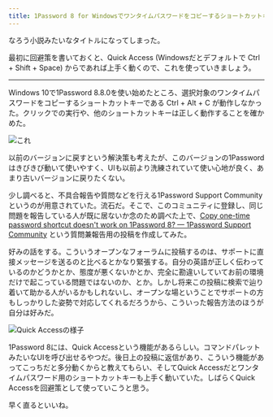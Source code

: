 ```yaml
---
title: 1Password 8 for Windowsでワンタイムパスワードをコピーするショートカットキーが動かない件
---
```

なろう小説みたいなタイトルになってしまった。

最初に回避策を書いておくと、Quick Access (Windowsだとデフォルトで Ctrl + Shift + Space) からであれば上手く動くので、これを使っていきましょう。

* * *

Windows 10で1Password 8.8.0を使い始めたところ、選択対象のワンタイムパスワードをコピーするショートカットキーである Ctrl + Alt + C が動作しなかった。クリックでの実行や、他のショートカットキーは正しく動作することを確かめた。

![](https://lh3.googleusercontent.com/docs/ADP-6oFinMICx9cL2bfErtMqB4MJIkRR2wA_nJZszStBtVPrhiTvacP_WHNu26VykXvZouFXJE56Y9vyRbNXxR2EaLHNppssF8ifVrH9Lp6g9X8thTS187rT56SQMsLMx6RamSV9q01KNuP5vf7gdkq-kC6Q2RjYzVK83DXZjzFEXBFLPmsupruCevaOtR7ouoDecKUaYl6-dPlomqwKZYPandQU9bsA739T6VW2gbPaf8uioLcBOrpU2kqaho8IsMsD_RMDjTZYRHFyoGbM-nGPDXnXrQlsmMoOsVqRCPETI0qG-EOAeJnBN1RXIgi5CGJc86VTRjvl861OquneA7606RRbrbu_1YFhRVTQ400btg49ON9MgRanuYk-d4bsjgI_3ikBwzR4B5yrHjEet-bRcmV0EnoJTtZ6QF50eVvfY1wbzy_8iVrv-EVtFTbSBGuRReJoeVsmC6DTx3OXQ60x7tTI09Mbekhuj9N0TUfruBFhpM2BAuX0OlGPyFOJLjeG8H-5CAxldLF5uvLMSvrcSKyWjv1EesTV6Y1HxS_mD015DvfmMWNMHYqiF8Yrx8klbgCeMSKZUfSAksDTt9cA2yzZC2l8yawjOR1FOfxT8FkbvGKHP8WPOZO1fvxO3073mVpt5baRGPcycdwt7AyRVPIDyZrQioG3HwR9Syx3YjKCuaVA-MRayUndskN8-GGfgFHHAPQpL0-4GpZMOXbxUxVbC6rkSKlHPytPO380T_I35wUbeIpIUcayMy5-zViLHwDv0x880riS-FnBHF7DmcnWqEF3rlgjt3EaPIMZYfpoEaWBmLgYQo6EdhASy9BY5koJRUrRZgs1Gn0gWe3g480fWCaBqFCuM8hFD1rjCDFm48QhSfagSy7nKNldXQdiJvabuUVYUEVSp2tAnWtp7WMnMjnfkRCwpNT8Kw_JfXSnSCIfHK8QF-CxK4E8Z9bjn9rCGC1eJToWHvmnRPCPe3GlqF9QXhPrzpiDXXTY-vc1UnzDTFtURkGaF_OydzbXvjZZJY4KRpdqdsQMCMCw8Y12ntmJKB8btZI8AnZEPkHrLtszsqQ6a6LXM83-PsZ2pR6-Ux01FYa4x1wC-ABcHuYO3eI6mwckism1SyNUfa9OpZt6T5043UMNbAioapTa_ah-MBPh89tcsBlhrBbAz9xtcTN8pHQQN2YGOP1F9C4d_QqSIWQdgiI0oX_qaEgzvk6Rv0XjtyihjsotupwzxsoeBG71IdlTOVTxbMusvzw53z3Iyg "これ")

以前のバージョンに戻すという解決策も考えたが、このバージョンの1Passwordはきびきび動いて使いやすく、UIも以前より洗練されていて使い心地が良く、あまり古いバージョンに戻りたくない。

少し調べると、不具合報告や質問などを行える1Password Support Communityというのが用意されていた。流石だ。そこで、このコミュニティに登録し、同じ問題を報告している人が既に居ないか念のため調べた上で、[Copy one-time password shortcut doesn't work on 1Password 8? — 1Password Support Community](https://1password.community/discussion/comment/649927) という質問兼報告用の投稿を作成してみた。

好みの話をする。こういうオープンなフォーラムに投稿するのは、サポートに直接メッセージを送るのと比べるとかなり緊張する。自分の英語が正しく伝わっているのかどうかとか、態度が悪くないかとか、完全に勘違いしていてお前の環境だけで起こっている問題ではないのか、とか。しかし将来この投稿に検索で辿り着いて助かる人がいるかもしれないし、オープンな場ということでサポートの方もしっかりした姿勢で対応してくれるだろうから、こういった報告方法のほうが自分は好みだ。

![](https://lh3.googleusercontent.com/docs/ADP-6oH0GFdU6o8kj1BN8OmoEUKSbnJIa5iXLzjQFTdy86_m1yAWs7S7EXER0iAbVJM6hJ5amZlx9GRlbtMbIODjPQdp2ZMwI32fENtz3Wk7qs1mpwNDVMW6sVQ2nhcW7s0tsmomj74mB4x1OZNKXWGpKYKENgAwzaQ_7EhT4TtdUNRVoeu1FBaEDXgYYrfTk2u4eIbor2zGuC7eR59Oz0uE2pLrCBNt5iMf0251_8ULgoCGE742J5xeZ5zi3kheojqKBMrPffbZdftPTXC8BpcRFAAFRej6PhnD4R60Q0iBhNpxFHofqQoJEJ5NIJJXuP0fW4nyvlF81nEHPN7FzypnxR4UNqSgSGpH4p-jJ8xPVAhwt6mQFMHciZ8hd9ySlqklPm-f_IIXPvlgT_6Qovh-PmhKZra44o3b7veWFUU-REqUj-JWtQw7wpSCT_ENYjKn8ffvbITeS5zRF4zsN5Zu8DO4AZENL7dTsHqDuTTg_w-wRzTpgoHXynhQ0hOD9bza4TK9tJ09T5bC5AKp-ERr-h3ojCLD727sdbJ_ZrvY-vlax_8iAr-jufeDqIc495cfawFzAOi8qyA2negEw08d34xrcFV3_QTQEIUXTjx9lVl6HiLSnOGvhG147omN0pidhHhHw8VuxPE1EWmKIq0VPqUz8bvSanmet12KHl48oPnfAl6GqkVBCom5FFmkXl3tRV52X09qZnVa7s8oODPWlxZRl4OSS-gTWeDM_mFLrVQgy2W3oaiKZMKZNPzSaYRkIRDUnnl0i_aOc9gviygdu-MyMshh_k8sqtAFIz8Gx4DzOJ1zdL1CWskd6oB6bRpFQo8hPSsutiyRJOIjju-2jMQ76lcPqg0jJ6Blgz7fjrUJoPugqtiMSWusI5f_iunThnu1xJT-_6gX9nnB4kOD03glLAQ4nZLA3efkcmSCo8k2bWQLfBUasaEj34ZXTxDP46kX_mKdAz2tnjPIG3NdPHqe6lF8lK1qE89Q3Hx30oCjm17cy2EwWW-CJAdCqRKwztzuawdneFxZcqszaJOHBypkYhXzltJ6ipBUi37C8-JZzeIf_uZ_S5_B53Y5mJ3-9-TpnEMhh9MxblbnuScNPCyCq3_dbTmkrQa_HI1u-J8Fb-9w8tshG3ezQ4l4LVjRQcXFvhXm1XuWVFC_5qUuD6HVATHGnF1xehDGvaVgfk8mxLAwUyRXVGHLUG8gjw1M1UdDh_ec7_sXYHDEd7QG48ynJbBV2TMyTztTxvlGnv1MqVWR_g "Quick Accessの様子")

1Password 8には、Quick Accessという機能があるらしい。コマンドパレットみたいなUIを呼び出せるやつだ。後日上の投稿に返信があり、こういう機能があってこっちだと多分動くからと教えてもらい、そしてQuick Accessだとワンタイムパスワード用のショートカットキーも上手く動いていた。しばらくQuick Accessを回避策として使っていこうと思う。

早く直るといいね。
